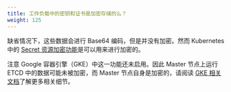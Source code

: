 ```yaml
---
title: 工作负载中的密钥和证书是加密存储的么？
weight: 125
---
```


缺省情况下，这些数据会进行 Base64 编码，但是并没有加密。然而 Kubernetes 中的 [Secret 资源加密功能](https://kubernetes.io/docs/tasks/administer-cluster/encrypt-data/)是可以用来进行加密的。

注意 Google 容器引擎（GKE）中这一功能还未启用。因此 Master 节点上运行 ETCD 中的数据可能未被加密，而 Master 节点自身是加密的，请阅读 [GKE 相关文档](https://cloud.google.com/security/encryption-at-rest/default-encryption/#encryption_of_data_at_rest)了解更多相关细节。